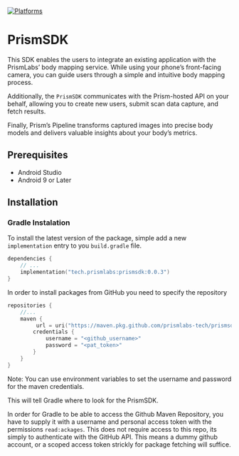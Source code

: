 [![Platforms](https://img.shields.io/badge/Platforms-Android-yellowgreen?style=flat-square)](https://img.shields.io/badge/Platforms-macOS_iOS_tvOS_watchOS_vision_OS_Linux_Windows_Android-Green?style=flat-square)

# PrismSDK

This SDK enables the users to integrate an existing application with the PrismLabs’ body mapping service. While using your phone’s front-facing camera, you can guide users through a simple and intuitive body mapping process.

Additionally, the `PrismSDK` communicates with the Prism-hosted API on your behalf, allowing you to create new users, submit scan data capture, and fetch results. 

Finally, Prism’s Pipeline transforms captured images into precise body models and delivers valuable insights about your body’s metrics.

## Prerequisites

- Android Studio
- Android 9 or Later

## Installation

### Gradle Instalation

To install the latest version of the package, simple add a new `implementation` entry to you `build.gradle` file. 

```kotlin
dependencies {
    // ...
    implementation("tech.prismlabs:prismsdk:0.0.3")
}
```

In order to install packages from GitHub you need to specify the repository 
```kotlin
repositories {
    //...
    maven {
         url = uri("https://maven.pkg.github.com/prismlabs-tech/prismsdk-android")
        credentials {
            username = "<github_username>"
            password = "<pat_token>"
        }
    }
}
```

Note: You can use environment variables to set the username and password for the maven credentials.

This will tell Gradle where to look for the PrismSDK.

In order for Gradle to be able to access the Github Maven Repository, you have to supply it with a username and personal access token with the permissions `read:ackages`. 
This does not require access to this repo, its simply to authenticate with the GitHub API. This means a dummy github account, or a scoped access token strickly for package fetching will suffice.
